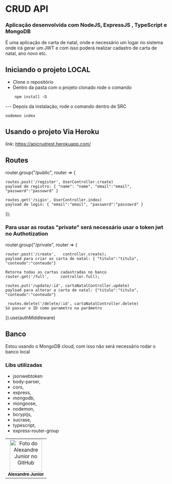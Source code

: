 # CRUD API

### Aplicação desenvolvida com NodeJS, ExpressJS , TypeScript e MongoDB

É uma aplicação de carta de natal, onde e necessário um logar no sistema onde irá gerar um JWT e com isso poderá realizar cadastro de carta de natal, ano novo etc. 


## Iniciando o projeto LOCAL
- Clone o repositório
- Dentro da pasta com o projeto clonado rode o comando

```
    npm install -D

```
--- Depois da instalação, rode o comando dentro de SRC 

```
nodemon index

```
## Usando o projeto Via Heroku
link: https://apicrudrest.herokuapp.com/

## Routes

router.group("/public", router => {
    
    routes.post('/register', UserController.create)
    payload de registro: { "name": "name", "email":"email", "password":"passowrd" }
    
    routes.get('/sigin', UserController.index)
    payload de login: { "email":"email", "password":"passowrd" }

});
   
   
### Para usar as routas "private" será necessário usar o token jwt no Authotization

router.group("/private", router => {

    router.post('/create',   controller.create);
    payload para criar as carta de natal: { "titulo":"titulo", "conteudo":"conteudo"}
    
    Retorna todas as cartas cadastradas no banco
    router.get('/full',     controller.full);
    
    routes.put('/update/:id', cartaNatalController.update)
    payload para alterar a carta de natal: {"titulo":"titulo", "conteudo":"conteudo"}
    
     routes.delete('/delete/:id', cartaNatalController.delete)
    Só passar o ID como parametro na parâmetro

}).use(authMiddleware)
    
  
## Banco

Estou usando o MongoDB cloud, com isso não será necessário rodar o banco local

### Libs utilizadas

* jsonwebtoken
* body-parser,
* cors,
* express,
* mongodb,
* mongoose,
* nodemon,
* bcryptjs,
* sucrase,
* typescript,
* express-router-group

<table>
  <tr>
    <td align="center">
      <a href="#">
        <img src="https://avatars.githubusercontent.com/u/35452628" width="100px;" alt="Foto do Alexandre Junior no GitHub"/><br>
        <sub>
          <b>Alexandre Junior</b>
        </sub>
      </a>
    </td>
  </tr>
</table>
